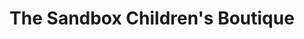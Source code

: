 ---
title: "The Sandbox Children's Boutique"
url: /chattanooga/the-sandbox-childrens-boutique/
shop: clothes
---
